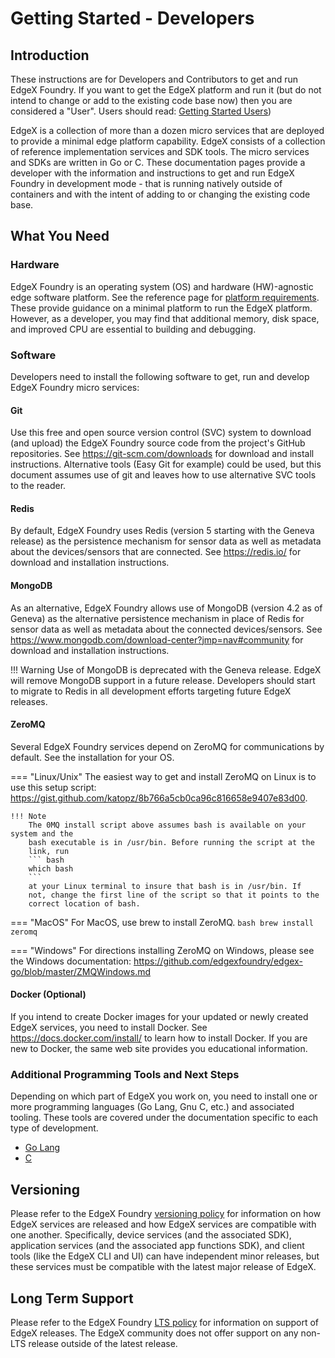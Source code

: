# Getting Started - Developers

## Introduction

These instructions are for Developers and Contributors to get and run
EdgeX Foundry. If you want to get the EdgeX platform and run it (but do not intend to change or add to the existing code base now) then you are considered a "User". Users should read:
[Getting Started Users](./Ch-GettingStartedUsers.md))

EdgeX is a collection of more than a dozen micro services that are deployed to provide a minimal edge platform capability. 
EdgeX consists of a collection of reference implementation services and SDK tools. The micro services and SDKs are written in Go or C. 
These documentation pages provide a developer with the information and
instructions to get and run EdgeX Foundry in development mode - that is
running natively outside of containers and with the intent of adding to
or changing the existing code base.

## What You Need

### Hardware

EdgeX Foundry is an operating system (OS) and hardware (HW)-agnostic edge software platform. 
See the reference page for [platform requirements](./quick-start/index.md#reference-platform-requirements). These provide guidance on a minimal platform to run the EdgeX platform.  However, as a developer, you may find that additional memory, disk space, and improved CPU are essential to building and debugging.

### Software

Developers need to install the following software to get,
run and develop EdgeX Foundry micro services:

#### Git
Use this free and open source version control (SVC) system to
download (and upload) the EdgeX Foundry source code from the project's
GitHub repositories. See <https://git-scm.com/downloads> for download and
install instructions. Alternative tools (Easy Git for example) could be
used, but this document assumes use of git and leaves how to use
alternative SVC tools to the reader.

#### Redis
By default, EdgeX Foundry uses Redis (version 5 starting with the Geneva release)
as the persistence mechanism for sensor data as well as metadata about the devices/sensors that are 
connected. See <https://redis.io/> for download and installation
instructions.

#### MongoDB
As an alternative, EdgeX Foundry allows use of MongoDB (version 4.2 as of
Geneva) as the alternative persistence mechanism in place of Redis for sensor data as well as
metadata about the connected devices/sensors. See
<https://www.mongodb.com/download-center?jmp=nav#community> for download
and installation instructions.

!!! Warning
    Use of MongoDB is deprecated with the Geneva release.  EdgeX will remove MongoDB support in a future
    release.  Developers should start to migrate to Redis in all development efforts targeting
    future EdgeX releases. 

#### ZeroMQ
Several EdgeX Foundry services depend on ZeroMQ for
communications by default.  See the installation for your OS.

=== "Linux/Unix"
    The easiest way to get and install ZeroMQ on
    Linux is to use this setup script:
    <https://gist.github.com/katopz/8b766a5cb0ca96c816658e9407e83d00>. 

    !!! Note
        The 0MQ install script above assumes bash is available on your system and the
        bash executable is in /usr/bin. Before running the script at the
        link, run
        ``` bash
        which bash
        ```
        at your Linux terminal to insure that bash is in /usr/bin. If
        not, change the first line of the script so that it points to the
        correct location of bash. 

=== "MacOS"
    For MacOS, use brew to install ZeroMQ.
    ``` bash
    brew install zeromq
    ```

=== "Windows"
    For directions installing ZeroMQ on Windows, please see the Windows
    documentation:
    <https://github.com/edgexfoundry/edgex-go/blob/master/ZMQWindows.md>

#### Docker (Optional)
If you intend to create Docker images for your updated or newly created EdgeX services, you need to install Docker. See https://docs.docker.com/install/ to learn how to install Docker. If you are new to Docker, the same web site provides you educational information.

### Additional Programming Tools and Next Steps
Depending on which part of EdgeX you work on, you need to install one or more programming languages (Go Lang, Gnu C, etc.) and associated tooling.
These tools are covered under the documentation specific to each type of development.

- [Go Lang](./Ch-GettingStartedGoDevelopers.md)
- [C](./Ch-GettingStartedCDevelopers.md)

## Versioning

Please refer to the EdgeX Foundry [versioning policy](https://wiki.edgexfoundry.org/pages/viewpage.action?pageId=21823969) for information on how EdgeX services are released and how EdgeX services are compatible with one another.  Specifically, device services (and the associated SDK), application services (and the associated app functions SDK), and client tools (like the EdgeX CLI and UI) can have independent minor releases, but these services must be compatible with the latest major release of EdgeX.

## Long Term Support

Please refer to the EdgeX Foundry [LTS policy](https://wiki.edgexfoundry.org/display/FA/Long+Term+Support) for information on support of EdgeX releases. The EdgeX community does not offer support on any non-LTS release outside of the latest release.